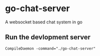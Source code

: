 # go-chat-server

A websocket based chat system in go

## Run the devlopment server

`CompileDaemon -command="./go-chat-server" `
